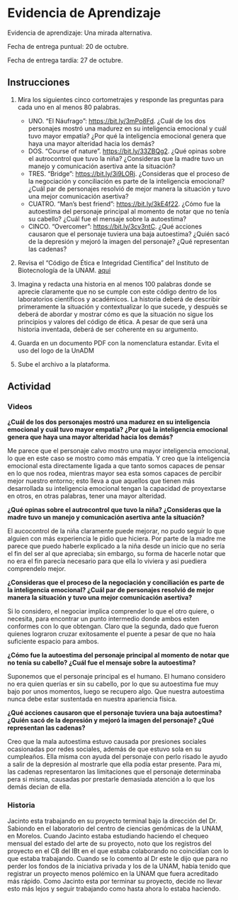 # Evidencia de Aprendizaje

Evidencia de aprendizaje: Una mirada alternativa.

Fecha de entrega puntual: 20 de octubre.

Fecha de entrega tardía: 27 de octubre.




## Instrucciones

1. Mira los siguientes cinco cortometrajes y responde las preguntas para cada
uno en al menos 80 palabras.
	- UNO. “El Náufrago”: <https://bit.ly/3mPo8Fd>. ¿Cuál de los dos personajes mostró una madurez en su inteligencia emocional y cuál tuvo mayor empatía? ¿Por qué la inteligencia emocional genera que haya una mayor alteridad hacia los demás?
	- DOS. “Course of nature”. <https://bit.ly/33ZBQg2>. ¿Qué opinas sobre el autrocontrol que tuvo la niña? ¿Consideras que la madre tuvo un manejo y comunicación asertiva ante la situación?
	- TRES. “Bridge”: <https://bit.ly/3i9LORj>. ¿Consideras que el proceso de la negociación y conciliación es parte de la inteligencia emocional? ¿Cuál par de personajes resolvió de mejor manera la situación y tuvo una mejor comunicación asertiva?
	- CUATRO. “Man’s best friend”: <https://bit.ly/3kE4f22>. ¿Cómo fue la autoestima del personaje principal al momento de notar que no tenía su cabello? ¿Cuál fue el mensaje sobre la autoestima?
	- CINCO. “Overcomer”: <https://bit.ly/3cv3ntC>. ¿Qué acciones causaron que el personaje tuviera una baja autoestima? ¿Quién sacó de la depresión y mejoró la imagen del personaje? ¿Qué representan las cadenas?
	
 2. Revisa el “Código de Ética e Integridad Científica” del Instituto de Biotecnología de la UNAM. [aqui](http://www.ibt.unam.mx/computo/pdfs/Codigo-de-Etica-e-Integridad-Cientifica-del-IBt-de-la-UNAM.pdf)
 3. Imagina y redacta una historia en al menos 100 palabras donde se aprecie claramente que no se cumple con este código dentro de los laboratorios científicos y académicos. La historia deberá de describir primeramente la situación y contextualizar lo que sucede, y después se deberá de abordar y mostrar cómo es que la situación no sigue los principios y valores del código de ética. A pesar de que será una historia inventada, deberá de ser coherente en su argumento.
 4. Guarda en un documento PDF con la nomenclatura estandar. Evita el uso del logo de la UnADM
 5. Sube el archivo a la plataforma.


## Actividad

### Videos

__¿Cuál de los dos personajes mostró una madurez en su inteligencia emocional y cuál tuvo mayor empatía? ¿Por qué la inteligencia emocional genera que haya una mayor alteridad hacia los demás?__

Me parece que el personaje calvo mostro una mayor inteligencia emocional, lo que en este caso se mostro como más empatía. Y creo que la inteligencia emocional esta directamente ligada a que tanto somos capaces de pensar en lo que nos rodea, mientras mayor sea esta somos capaces de percibir mejor nuestro entorno; esto lleva a que aquellos que tienen más desarrollada su inteligencia emocional tengan la capacidad de proyextarse en otros, en otras palabras, tener una mayor alteridad.


__¿Qué opinas sobre el autrocontrol que tuvo la niña? ¿Consideras que la madre tuvo un manejo y comunicación asertiva ante la situación?__

El aucocontrol de la niña claramente puede mejorar, no pudo seguir lo que alguien con más experiencia le pidio que hiciera. Por parte de la madre me parece que puedo haberle explicado a la niña desde un inicio que no sería el fin del ser al que apreciaba; sin embargo, su forma de hacerle notar que no era el fin parecía necesario para que ella lo viviera y asi puediera comprendelo mejor.


__¿Consideras que el proceso de la negociación y conciliación es parte de la inteligencia emocional? ¿Cuál par de personajes resolvió de mejor manera la situación y tuvo una mejor comunicación asertiva?__

Si lo considero, el negociar implica comprender lo que el otro quiere, o necesita, para encontrar un punto intermedio donde ambos esten conformes con lo que obtengan. Claro que la segunda, dado que fueron quienes lograron cruzar exitosamente el puente a pesar de que no haía suficiente espacio para ambos.


__¿Cómo fue la autoestima del personaje principal al momento de notar que no tenía su cabello? ¿Cuál fue el mensaje sobre la autoestima?__

Suponemos que el personaje principal es el humano. El humano considero no era quien querías er sin su cabello, por lo que su autoestima fue muy bajo por unos momentos, luego se recupero algo. Que nuestra autoestima nunca debe estar sustentada en nuestra apariencia física.


__¿Qué acciones causaron que el personaje tuviera una baja autoestima? ¿Quién sacó de la depresión y mejoró la imagen del personaje? ¿Qué representan las cadenas?__

Creo que la mala autoestima estuvo causada por presiones sociales ocasionadas por redes sociales, además de que estuvo sola en su cumpleaños. Ella misma con ayuda del personaje con perlo risado le ayudo a salir de la depresión al mostrarle que ella podía estar presente. Para mi, las cadenas representaron las limitaciones que el personaje determinaba pera si misma, causadas por prestarle demasiada atención a lo que los demás decian de ella.



### Historia

Jacinto esta trabajando en su proyecto terminal bajo la dirección del Dr. Sabiondo en el laboratorio del centro de ciencias genómicas de la UNAM, en Morelos. Cuando Jacinto estaba estudiando haciendo el chequeo mensual del estado del arte de su proyecto, noto que los registros del proyecto en el CB del IBt en el que estaba colaborando no coincidían con lo que estaba trabajando. Cuando se lo comento al Dr este le dijo que para no perder los fondos de la iniciativa privada y los de la UNAM, había tenido que registrar un proyecto menos polémico en la UNAM que fuera acreditado más rápido. Como Jacinto esta por terminar su proyecto, decide no llevar esto más lejos y seguir trabajando como hasta ahora lo estaba haciendo.



